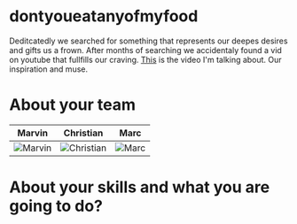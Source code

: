 dontyoueatanyofmyfood
================

Deditcatedly we searched for something that represents our deepes desires and gifts us a frown.
After months of searching we accidentaly found a vid on youtube that fullfills our craving.
[This](https://www.youtube.com/watch?v=GJTagg3Z7Rs) is the video I'm talking about.
Our inspiration and muse.


About your team
===========================

| Marvin | Christian | Marc 
|--- |--- |---
| ![Marvin](https://www.dontyoueatanyofmyfood.com/img/marvin.jpg) | ![Christian](https://www.dontyoueatanyofmyfood.com/img/chris.jpg) | ![Marc](www.dontyoueatanyofmyfood.com/img/marc.jpg) | 



About your skills and what you are going to do?
=======



